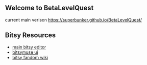 ## Welcome to BetaLevelQuest

current main verison
https://superbunker.github.io/BetaLevelQuest/


## Bitsy Resources

- [main bitsy editor](http://ledoux.io/bitsy/editor.html)
- [bitsymuse ui](https://kool.tools/bitsy/tools/bitsymuse-ui)
- [bitsy fandom wiki](https://bitsy.fandom.com/wiki/Bitsy_Wiki)
